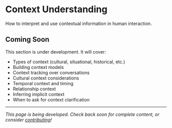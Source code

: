 # Context Understanding

How to interpret and use contextual information in human interaction.

## Coming Soon

This section is under development. It will cover:

- Types of context (cultural, situational, historical, etc.)
- Building context models
- Context tracking over conversations
- Cultural context considerations
- Temporal context and timing
- Relationship context
- Inferring implicit context
- When to ask for context clarification

---

*This page is being developed. Check back soon for complete content, or consider [contributing](../resources/contributing.md)!*

